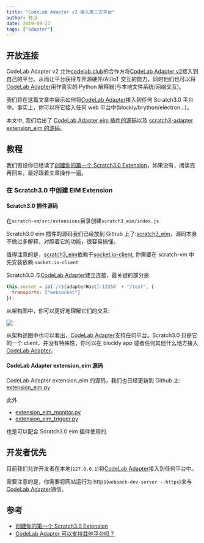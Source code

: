 ```yaml
---
title: "CodeLab Adapter v2 接入第三方平台"
author: 种瓜
date: 2019-09-27
tags: ["adapter"]
---
```


## 开放连接

CodeLab Adapter v2 允许[codelab.club](https://www.codelab.club/)的合作方将[CodeLab Adapter v2](https://codelab-adapter-docs.codelab.club/)接入到自己的平台。从而让平台获得与开源硬件/AI/IoT 交互的能力，同时他们也可以将[CodeLab Adapter](https://codelab-adapter-docs.codelab.club/)用作真实的 Python 解释器(与本地文件系统/网络交互)。

<!--more-->


我们将在这篇文章中展示如何将[CodeLab Adapter](https://codelab.codelab.club/)接入到任何 Scratch3.0 平台中。事实上，你可以将它接入任何 web 平台中(blockly/brython/electron...)。

本文中, 我们给出了 [CodeLab Adapter eim 插件的源码](https://github.com/Scratch3Lab/codelab_adapter_extensions/blob/master/extensions_v2/extension_eim.py)以及 [scratch3-adapter extension_eim 的源码](https://github.com/Scratch3Lab/scratch3_eim)。

## 教程

我们假设你已经读了[创建你的第一个 Scratch3.0 Extension](https://blog.just4fun.site/create-first-Scratch3-Extension.html)，如果没有，阅读完再回来。最好跟着文章操作一遍。

### 在 Scratch3.0 中创建 EIM Extension

#### Scratch3.0 插件源码

在`scratch-vm/src/extensions`目录创建`scratch3_eim/index.js`

Scratch3.0 eim 插件的源码我们已经放到 Github 上了:[scratch3_eim](https://github.com/Scratch3Lab/scratch3_eim)，源码本身不做过多解释，对照着它的功能，很容易搞懂。

值得注意的是，[scratch3_eim](https://github.com/Scratch3Lab/scratch3_eim)依赖于[socket.io-client](https://github.com/socketio/socket.io-client), 你需要在 scratch-vm 中先安装依赖:`socket.io-client`

Scratch3.0 与[CodeLab Adapter](https://codelab-adapter-docs.codelab.club)建立连接，最关键的部分是:

```js
this.socket = io(`//${adapterHost}:12358` + "/test", {
  transports: ["websocket"]
});
```

从架构图中，你可以更好地理解它们的交互:

![](/img/codelab-adapter_35cfa251.png)

从架构途图中也可以看出，[CodeLab Adapter](https://codelab-adapter-docs.codelab.club)支持任何平台。Scratch3.0 只是它的一个 client，并没有特殊性，你可以在 blockly app 或者任何其他什么地方接入[CodeLab Adapter](https://codelab-adapter-docs.codelab.club)。

#### CodeLab Adapter extension_eim 源码

CodeLab Adapter extension_eim 的源码，我们也已经更新到 Github 上: [extension_eim.py](https://github.com/Scratch3Lab/codelab_adapter_extensions/blob/master/extensions_v2/extension_eim.py)

此外

- [extension_eim_monitor.py](https://github.com/Scratch3Lab/codelab_adapter_extensions/blob/master/extensions_v2/extension_eim_monitor.py)
- [extension_eim_trigger.py](https://github.com/Scratch3Lab/codelab_adapter_extensions/blob/master/extensions_v2/extension_eim_trigger.py)

也是可以配合 Scratch3.0 eim 插件使用的.

## 开发者优先

目前我们允许开发者在本地(`127.0.0.1`)将[CodeLab Adapter](https://codelab-adapter-docs.codelab.club)接入到任何平台中。

需要注意的是，你需要将网站运行为 https(`webpack-dev-server --https`)来与[CodeLab Adapter](https://codelab-adapter-docs.codelab.club)通信。

<!--
[CodeLab Adapter](https://codelab-adapter-docs.codelab.club)目前接受以下 http origin 与它通信:

- 127.0.0.1
- localhost
- 0.0.0.0
- scratch.mit.edu
- scratch3.codelab.club


第三方平台接入的条款我们正在制定中。目前大家可以现在本地测试。
-->


## 参考

- [创建你的第一个 Scratch3.0 Extension](https://blog.just4fun.site/create-first-Scratch3-Extension.html)
- [CodeLab Adapter 可以支持其他平台吗？](https://adapter.codelab.club/user_guide/FAQ/#codelab-adapter)